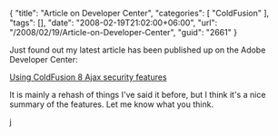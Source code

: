 {
	"title": "Article on Developer Center",
	"categories": [
		"ColdFusion"
	],
	"tags": [],
	"date": "2008-02-19T21:02:00+06:00",
	"url": "/2008/02/19/Article-on-Developer-Center",
	"guid": "2661"
}

Just found out my latest article has been published up on the Adobe Developer Center:

<a href="http://www.adobe.com/devnet/coldfusion/articles/ajax_security.html?devcon=f3">Using ColdFusion 8 Ajax security features</a>

It is mainly a rehash of things I've said it before, but I think it's a nice summary of the features. Let me know what you think.

j